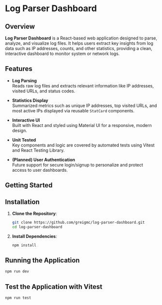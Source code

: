 # Log Parser Dashboard

## Overview

**Log Parser Dashboard** is a React-based web application designed to parse, analyze, and visualize log files. It helps users extract key insights from log data such as IP addresses, counts, and other statistics, providing a clean, interactive dashboard to monitor system or network logs.

## Features

- **Log Parsing**  
  Reads raw log files and extracts relevant information like IP addresses, visited URLs, and status codes.

- **Statistics Display**  
  Summarized metrics such as unique IP addresses, top visited URLs, and most active IPs displayed via reusable `StatCard` components.

- **Interactive UI**  
  Built with React and styled using Material UI for a responsive, modern design.

- **Unit Tested**  
  Key components and logic are covered by automated tests using Vitest and React Testing Library.

- **(Planned) User Authentication**  
  Future support for secure login/signup to personalize and protect access to user dashboards.

## Getting Started

## Installation

1. **Clone the Repository**:

   ```bash
   git clone https://github.com/greigmc/log-parser-dashboard.git
   cd log-parser-dashboard
   ```

2. **Install Dependencies**:
   ```bash
   npm install
   ```

## Running the Application

```bash
npm run dev
```

## Test the Application with Vitest

```bash
npm run test
```
